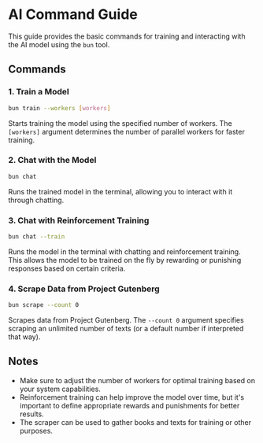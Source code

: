 
# AI Command Guide

This guide provides the basic commands for training and interacting with the AI model using the `bun` tool.

## Commands

### 1. Train a Model
```bash
bun train --workers [workers]
```
Starts training the model using the specified number of workers. The `[workers]` argument determines the number of parallel workers for faster training.

### 2. Chat with the Model
```bash
bun chat
```
Runs the trained model in the terminal, allowing you to interact with it through chatting.

### 3. Chat with Reinforcement Training
```bash
bun chat --train
```
Runs the model in the terminal with chatting and reinforcement training. This allows the model to be trained on the fly by rewarding or punishing responses based on certain criteria.

### 4. Scrape Data from Project Gutenberg
```bash
bun scrape --count 0
```
Scrapes data from Project Gutenberg. The `--count 0` argument specifies scraping an unlimited number of texts (or a default number if interpreted that way).

## Notes
- Make sure to adjust the number of workers for optimal training based on your system capabilities.
- Reinforcement training can help improve the model over time, but it's important to define appropriate rewards and punishments for better results.
- The scraper can be used to gather books and texts for training or other purposes.
